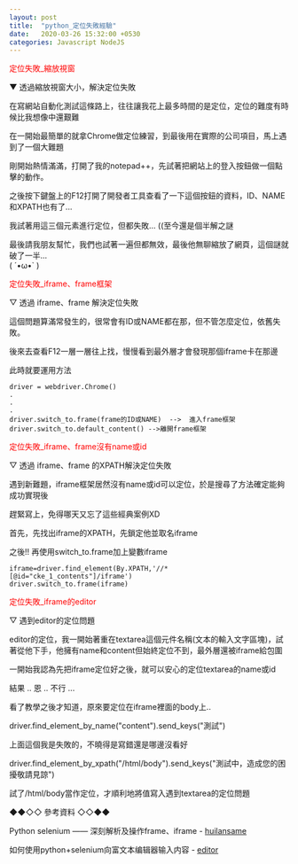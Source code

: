 ```yaml
---
layout: post
title:  "python_定位失敗經驗"
date:   2020-03-26 15:32:00 +0530
categories: Javascript NodeJS
---
```


<font color="#FF0000">定位失敗_縮放視窗</font>

▼ 透過縮放視窗大小，解決定位失敗<p><p>


在寫網站自動化測試這條路上，往往讓我花上最多時間的是定位，定位的難度有時候比我想像中還艱難<p>
在一開始最簡單的就拿Chrome做定位練習，到最後用在實際的公司項目，馬上遇到了一個大難題<p>

剛開始熱情滿滿，打開了我的notepad++，先試著把網站上的登入按鈕做一個點擊的動作。<p>

之後按下鍵盤上的F12打開了開發者工具查看了一下這個按鈕的資料，ID、NAME和XPATH也有了... <p>

我試著用這三個元素進行定位，但都失敗… ((至今還是個半解之謎 <p>

最後請我朋友幫忙，我們也試著一遍但都無效，最後他無聊縮放了網頁，這個謎就破了一半...<br>
( ´•ω•` )   <p><p><p><p>      

<p>
<font color="#FF0000">定位失敗_iframe、frame框架</font>


▽ 透過 iframe、frame 解決定位失敗<p><p>

這個問題算滿常發生的，很常會有ID或NAME都在那，但不管怎麼定位，依舊失敗。<p>

後來去查看F12一層一層往上找，慢慢看到最外層才會發現那個iframe卡在那邊<p>

此時就要運用方法


```
driver = webdriver.Chrome()
.
.
.
driver.switch_to.frame(frame的ID或NAME)  -->  進入frame框架
driver.switch_to.default_content() -->離開frame框架
```

<p>
<font color="#FF0000">定位失敗_iframe、frame沒有name或id</font>

▽ 透過 iframe、frame 的XPATH解決定位失敗<p><p>

遇到新難題，iframe框架居然沒有name或id可以定位，於是搜尋了方法確定能夠成功實現後<p>
趕緊寫上，免得哪天又忘了這些經典案例XD <p>

首先，先找出iframe的XPATH，先鎖定他並取名iframe <p>
之後!! 再使用switch_to.frame加上變數iframe <p>

```
iframe=driver.find_element(By.XPATH,'//*[@id="cke_1_contents"]/iframe')
driver.switch_to.frame(iframe)
```

<p>
<font color="#FF0000">定位失敗_iframe的editor</font>


▽ 遇到editor的定位問題<p><p>


editor的定位，我一開始著重在textarea這個元件名稱(文本的輸入文字區塊)，試著從他下手，他擁有name和content但始終定位不到，最外層還被iframe給包圍<p>
一開始我認為先把iframe定位好之後，就可以安心的定位textarea的name或id <p>
結果 .. 恩 .. 不行 ...  <p>
看了教學之後才知道，原來要定位在iframe裡面的body上..<p> 
driver.find_element_by_name("content").send_keys("測試")<p>
上面這個我是失敗的，不曉得是寫錯還是哪邊沒看好<p>

driver.find_element_by_xpath("/html/body").send_keys("測試中，造成您的困擾敬請見諒") <p>
試了/html/body當作定位，才順利地將值寫入遇到textarea的定位問題 <p>





<p><p><p><p><p><p>
◆◆◇◇ 參考資料 ◇◇◆◆


Python selenium —— 深刻解析及操作frame、iframe - [huilansame] <p>
如何使用python+selenium向富文本编辑器输入内容 - [editor] <p>


[huilansame]: https://huilansame.github.io/huilansame.github.io/archivers/switch-to-frame
[editor]:https://blog.csdn.net/ever_mwumli/article/details/77945844?depth_1-utm_source=distribute.pc_relevant.none-task&utm_source=distribute.pc_relevant.none-task

